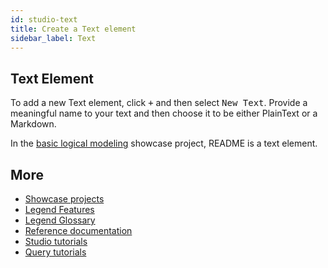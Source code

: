 ```yaml
---
id: studio-text
title: Create a Text element
sidebar_label: Text
---
```


## Text Element

To add a new Text element, click <kbd>+</kbd> and then select <kbd>New Text</kbd>. 
Provide a meaningful name to your text and then choose it to be either PlainText or a Markdown.  

In the [basic logical modeling](https://legend-acct.finos.org/studio/view/UAT-40953672) showcase project, README is a text element.

## More
- [Showcase projects](../showcases/showcase-projects.md)
- [Legend Features](../overview/legend-features.md)
- [Legend Glossary](../overview/legend-glossary.md)
- [Reference documentation](../reference/legend-language.md)
- [Studio tutorials](../tutorials/studio-create-model.md)
- [Query tutorials](../tutorials/query-builder.md)